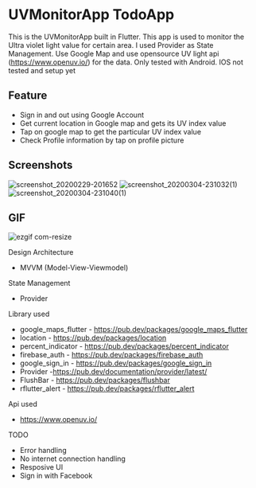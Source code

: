 #  UVMonitorApp TodoApp

This is the  UVMonitorApp built in Flutter. This app is used to monitor the Ultra violet light value for certain area. I used Provider as State Management. Use Google Map and use opensource UV light api (https://www.openuv.io/) for the data. Only tested with Android. IOS not tested and setup yet

## Feature
- Sign in and out using Google Account
- Get current location in Google map and gets its UV index value
- Tap on google map to get the particular UV index value
- Check Profile information by tap on profile picture

## Screenshots

![screenshot_20200229-201652](https://user-images.githubusercontent.com/14199227/75607554-3d696b00-5b33-11ea-871f-84e91a9703e1.jpg)
![screenshot_20200304-231032(1)](https://user-images.githubusercontent.com/14199227/75893951-79236e00-5e6e-11ea-8763-3e91284b32cb.jpg)
![screenshot_20200304-231040(1)](https://user-images.githubusercontent.com/14199227/75894000-8a6c7a80-5e6e-11ea-9b6f-b7a17b66690f.jpg)


## GIF

![ezgif com-resize](https://user-images.githubusercontent.com/14199227/75894293-f818a680-5e6e-11ea-91fc-1a4ea350c362.gif)


Design Architecture
- MVVM (Model-View-Viewmodel)

State Management
- Provider

Library used
  - google_maps_flutter - https://pub.dev/packages/google_maps_flutter
  - location  - https://pub.dev/packages/location
  - percent_indicator  - https://pub.dev/packages/percent_indicator
  - firebase_auth  - https://pub.dev/packages/firebase_auth
  - google_sign_in - https://pub.dev/packages/google_sign_in
  - Provider -https://pub.dev/documentation/provider/latest/
  - FlushBar - https://pub.dev/packages/flushbar
  - rflutter_alert - https://pub.dev/packages/rflutter_alert
  
Api used
  - https://www.openuv.io/

TODO
  - Error handling
  - No internet connection handling
  - Resposive UI 
  - Sign in with Facebook
